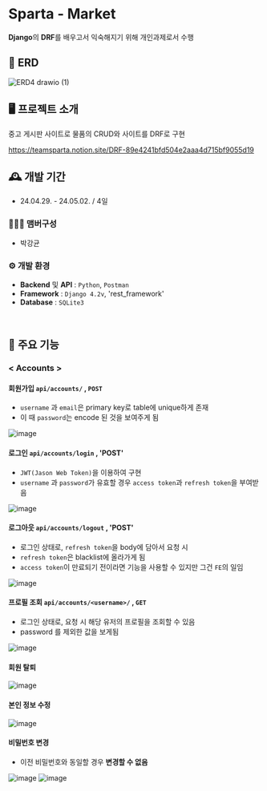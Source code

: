 # Sparta - Market
**Django**의 **DRF**를 배우고서 익숙해지기 위해 개인과제로서 수행

## 📑 ERD
![ERD4 drawio (1)](https://github.com/pkg0203/SpartaMarket_DRF/assets/141356379/e88cd6a2-754d-44d1-9c5d-c178e659ac3b)




## 🖥️ 프로젝트 소개
중고 게시판 사이트로 물품의 CRUD와 사이트를 DRF로 구현

https://teamsparta.notion.site/DRF-89e4241bfd504e2aaa4d715bf9055d19
<br>

## 🕰️ 개발 기간
* 24.04.29. - 24.05.02. / 4일

### 🧑‍🤝‍🧑 맴버구성 
* 박강균


### ⚙️ 개발 환경
- **Backend** 및 **API** : `Python`, `Postman`
- **Framework** : `Django 4.2v`, 'rest_framework'
- **Database** : `SQLite3`
<br>



## 📌 주요 기능
### < Accounts >
#### 회원가입 `api/accounts/` , `POST`
- `username` 과 `email`은 primary key로 table에 unique하게 존재
- 이 때 `password`는 encode 된 것을 보여주게 됨

![image](https://github.com/pkg0203/SpartaMarket_DRF/assets/141356379/e9d1eff8-31d9-4a2e-95dd-558d4d19fd69)

#### 로그인 `api/accounts/login` , 'POST'
- `JWT(Jason Web Token)`을 이용하여 구현
- `username` 과 `password`가 유효할 경우 `access token`과 `refresh token`을 부여받음

![image](https://github.com/pkg0203/SpartaMarket_DRF/assets/141356379/0b09f71e-6d83-43ce-8f32-65b6b40f3a79)

#### 로그아웃 `api/accounts/logout` , 'POST'
- 로그인 상태로, `refresh token`을 body에 담아서 요청 시
- `refresh token`은 blacklist에 올라가게 됨
-  `access token`이 만료되기 전이라면 기능을 사용할 수 있지만 그건 `FE`의 일임
  
![image](https://github.com/pkg0203/SpartaMarket_DRF/assets/141356379/7cb9a1dc-725f-449c-b37c-7eb91e9ce544)

#### 프로필 조회 `api/accounts/<username>/` , `GET`
- 로그인 상태로, 요청 시 해당 유저의 프로필을 조회할 수 있음
- password 를 제외한 값을 보게됨

![image](https://github.com/pkg0203/SpartaMarket_DRF/assets/141356379/f3dbd9b7-0b36-4402-9f6c-194e2f0f17e9)

#### 회원 탈퇴
![image](https://github.com/pkg0203/SpartaMarket_DRF/assets/141356379/ac4f0104-41c1-4ec9-be32-d78fc36793a8)

#### 본인 정보 수정
![image](https://github.com/pkg0203/SpartaMarket_DRF/assets/141356379/7c3e25e5-bb28-460a-baa3-bb0a673ecb4c)

#### 비밀번호 변경
- 이전 비밀번호와 동일할 경우 **변경할 수 없음**

![image](https://github.com/pkg0203/SpartaMarket_DRF/assets/141356379/d2eafd13-82a6-436d-a9a3-446d84e9661a)
![image](https://github.com/pkg0203/SpartaMarket_DRF/assets/141356379/c6249c4e-a86d-4bbe-96a1-2867476aa7c9)


